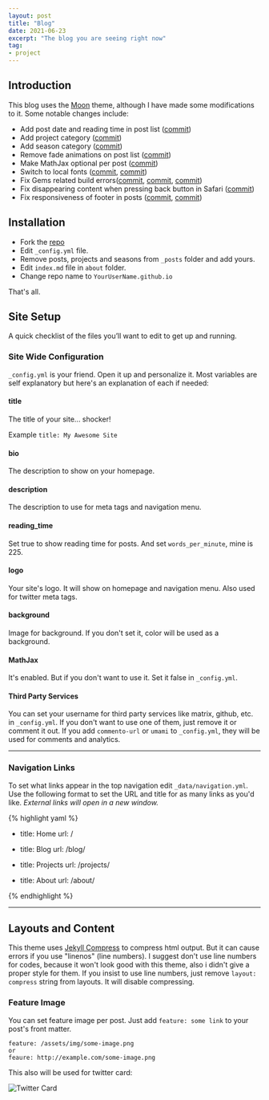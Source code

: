 ```yaml
---
layout: post
title: "Blog"
date: 2021-06-23
excerpt: "The blog you are seeing right now"
tag:
- project 
---
```


## Introduction

This blog uses the [Moon](https://github.com/TaylanTatli/Moon) theme, although I have made some modifications to it. Some notable changes include:

  - Add post date and reading time in post list ([commit](https://github.com/FuzzyGrim/blog/commit/46494adc9902aa8d10f033cbe896817fbc97700a))
  - Add project category ([commit](https://github.com/FuzzyGrim/blog/commit/32578a4d6ad586eeff253ec37a165f7c95e27565))
  - Add season category ([commit](https://github.com/FuzzyGrim/blog/commit/9797a7307f75d4f1142c658601e9ef054d822afa))
  - Remove fade animations on post list ([commit](https://github.com/FuzzyGrim/blog/commit/c977a6bfb521935f731f80a6b8a09db33ee72341))
  - Make MathJax optional per post ([commit](https://github.com/FuzzyGrim/blog/commit/5a2a051469fa67ed44ed8d80516f943a2f9a0da4))
  - Switch to local fonts ([commit](https://github.com/FuzzyGrim/blog/commit/80c4aff34eeb85fe06f09cab1ac0105fbb764f97), [commit](https://github.com/FuzzyGrim/blog/commit/45d82ba5bea55a65fc351095f2be6cb6cce3b974))
  - Fix Gems related build errors([commit](https://github.com/FuzzyGrim/blog/commit/9b502ff1347a84b0bc67904e33a2be24def8b83d), [commit](https://github.com/FuzzyGrim/blog/commit/7ddbfe493edbaf4455f449966c228c645cee0e8a), [commit](https://github.com/FuzzyGrim/blog/commit/3ed7a3c7192a494ff32809fe6621ec8371fa2ae0))
  - Fix disappearing content when pressing back button in Safari  ([commit](https://github.com/FuzzyGrim/blog/commit/f7cac2167e03e2420efbb0667d3e36bcbc9ac46b))
  - Fix responsiveness of footer in posts ([commit](https://github.com/FuzzyGrim/blog/commit/6e8cd710cc4182ba620ce3fb25311a84d760a6ed), [commit](https://github.com/FuzzyGrim/blog/commit/a6de60db08138b8b520db2c67399c58704d8f3c8))

      
## Installation
* Fork the [repo](https://github.com/FuzzyGrim/blog)
* Edit `_config.yml` file.
* Remove posts, projects and seasons from `_posts` folder and add yours.
* Edit `index.md` file in `about` folder.
* Change repo name to `YourUserName.github.io`
     
That's all.

## Site Setup
A quick checklist of the files you’ll want to edit to get up and running.    

### Site Wide Configuration
`_config.yml` is your friend. Open it up and personalize it. Most variables are self explanatory but here's an explanation of each if needed:

#### title

The title of your site... shocker!

Example `title: My Awesome Site`

#### bio

The description to show on your homepage.

#### description

The description to use for meta tags and navigation menu.

#### reading_time

Set true to show reading time for posts. And set `words_per_minute`, mine is 225.

#### logo
Your site's logo. It will show on homepage and navigation menu. Also used for twitter meta tags.

#### background
Image for background. If you don't set it, color will be used as a background.

#### MathJax
It's enabled. But if you don't want to use it. Set it false in  `_config.yml`.

#### Third Party Services
You can set your username for third party services like matrix, github, etc. in `_config.yml`. If you don't want to use one of them, just remove it or comment it out. If you add `commento-url` or `umami` to `_config.yml`, they will be used for comments and analytics.

---

### Navigation Links

To set what links appear in the top navigation edit `_data/navigation.yml`. Use the following format to set the URL and title for as many links as you'd like. *External links will open in a new window.*

{% highlight yaml %}
- title: Home
  url: /

- title: Blog
  url: /blog/

- title: Projects
  url: /projects/

- title: About
  url: /about/

{% endhighlight %}

---

## Layouts and Content

This theme uses [Jekyll Compress](https://github.com/penibelst/jekyll-compress-html) to compress html output. But it can cause errors if you use "linenos" (line numbers). I suggest don't use line numbers for codes, because it won't look good with this theme, also i didn't give a proper style for them. If you insist to use line numbers, just remove `layout: compress` string from layouts. It will disable compressing.

### Feature Image

You can set feature image per post. Just add `feature: some link` to your post's front matter.

```
feature: /assets/img/some-image.png
or
feaure: http://example.com/some-image.png
```    
 This also will be used for twitter card:

![Twitter Card](https://cloud.githubusercontent.com/assets/754514/14509719/61c5751c-01d6-11e6-8c29-ce8ccad149bf.png)